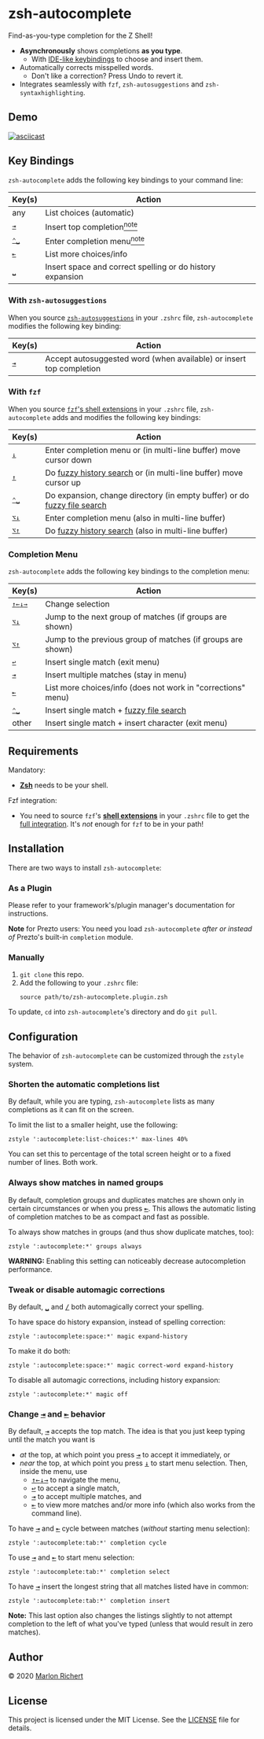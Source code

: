 # zsh-autocomplete
Find-as-you-type completion for the Z Shell!
* **Asynchronously** shows completions **as you type**.
  * With [IDE-like keybindings](#key-bindings) to choose and insert them.
* Automatically corrects misspelled words.
  * Don't like a correction? Press Undo to revert it.
* Integrates seamlessly with `fzf`, `zsh-autosuggestions` and `zsh-syntaxhighlighting`.


## Demo
[![asciicast](https://asciinema.org/a/ZKC8EXNp1Xw1z8wjs9kVqRoJN.svg)](https://asciinema.org/a/ZKC8EXNp1Xw1z8wjs9kVqRoJN)


## Key Bindings
`zsh-autocomplete` adds the following key bindings to your command line:

| Key(s) | Action |
| --- | --- |
| any | List choices (automatic) |
| [<kbd>⇥</kbd>](# "tab") | Insert top completion[<sup>note</sup>](#with-zsh-autosuggestions) |
| [<kbd>⌃␣</kbd>](# "down") | Enter completion menu[<sup>note</sup>](#with-fzf) |
| [<kbd>⇤</kbd>](# "shift-tab") | List more choices/info |
| [<kbd>␣</kbd>](# "space") | Insert space and correct spelling or do history expansion |

### With `zsh-autosuggestions`
When you source
[`zsh-autosuggestions`](https://github.com/zsh-users/zsh-autosuggestions) in your `.zshrc` file,
`zsh-autocomplete` modifies the following key binding:

| Key(s) | Action |
| --- | --- |
| [<kbd>⇥</kbd>](# "tab") | Accept autosuggested word (when available) or insert top completion |

### With `fzf`
When you source
[`fzf`'s shell extensions](https://github.com/junegunn/fzf#installation) in your `.zshrc` file,
`zsh-autocomplete` adds and modifies the following key bindings:

| Key(s) | Action |
| --- | --- |
| [<kbd>↓</kbd>](# "down") | Enter completion menu or (in multi-line buffer) move cursor down |
| [<kbd>↑</kbd>](# "up") | Do [fuzzy history search](#requirements) or (in multi-line buffer) move cursor up |
| [<kbd>⌃␣</kbd>](# "ctrl-space") | Do expansion, change directory (in empty buffer) or do [fuzzy file search](#requirements) |
| [<kbd>⌥↓</kbd>](# "alt-down") | Enter completion menu (also in multi-line buffer) |
| [<kbd>⌥↑</kbd>](# "alt-up") | Do [fuzzy history search](#requirements) (also in multi-line buffer) |

### Completion Menu
`zsh-autocomplete` adds the following key bindings to the completion menu:

| Key(s) | Action |
| --- | --- |
| [<kbd>↑</kbd><kbd>←</kbd><kbd>↓</kbd><kbd>→</kbd>](# "arrow keys") | Change selection |
| [<kbd>⌥↓</kbd>](# "alt-down") | Jump to the next group of matches (if groups are shown) |
| [<kbd>⌥↑</kbd>](# "alt-up") | Jump to the previous group of matches (if groups are shown)  |
| [<kbd>↩︎</kbd>](# "enter") | Insert single match (exit menu) |
| [<kbd>⇥</kbd>](# "tab") | Insert multiple matches (stay in menu) |
| [<kbd>⇤</kbd>](# "shift-tab") | List more choices/info (does not work in "corrections" menu) |
| [<kbd>⌃␣</kbd>](# "ctrl-space") | Insert single match + [fuzzy file search](#requirements) |
| other | Insert single match + insert character (exit menu) |


## Requirements
Mandatory:
* [**Zsh**](http://zsh.sourceforge.net) needs to be your shell.

Fzf integration:
* You  need to source `fzf`'s [**shell extensions**](https://github.com/junegunn/fzf#installation)
  in your `.zshrc` file to get the [full integration](#with-fzf). It's _not_ enough for `fzf` to be
  in your path!


## Installation
There are two ways to install `zsh-autocomplete`:

### As a Plugin
Please refer to your framework's/plugin manager's documentation for instructions.

**Note** for Prezto users: You need you load `zsh-autocomplete` _after or instead of_
Prezto's built-in `completion` module.

### Manually
1. `git clone` this repo.
1. Add the following to your `.zshrc` file:
   ```shell
   source path/to/zsh-autocomplete.plugin.zsh
   ```

To update, `cd` into `zsh-autocomplete`'s directory and do `git pull`.


## Configuration
The behavior of `zsh-autocomplete` can be customized through the `zstyle` system.

### Shorten the automatic completions list
By default, while you are typing, `zsh-autocomplete` lists as many completions as it can fit on the
screen.

To limit the list to a smaller height, use the following:
```shell
zstyle ':autocomplete:list-choices:*' max-lines 40%
```
You can set this to percentage of the total screen height or to a fixed number of lines. Both work.

### Always show matches in named groups
By default, completion groups and duplicates matches are shown only in certain circumstances or
when you press [<kbd>⇤</kbd>](# "shift-tab"). This allows the automatic listing of completion
matches to be as compact and fast as possible.

To always show matches in groups (and thus show duplicate matches, too):
```shell
zstyle ':autocomplete:*' groups always
```
**WARNING:** Enabling this setting can noticeably decrease autocompletion performance.

### Tweak or disable automagic corrections
By default, [<kbd>␣</kbd>](# "space") and [<kbd>/</kbd>](# "slash") both automagically correct
your spelling.

To have space do history expansion, instead of spelling correction:
```shell
zstyle ':autocomplete:space:*' magic expand-history
```

To make it do both:
```shell
zstyle ':autocomplete:space:*' magic correct-word expand-history
```

To disable all automagic corrections, including history expansion:
```shell
zstyle ':autocomplete:*' magic off
```

### Change [<kbd>⇥</kbd>](# "tab") and [<kbd>⇤</kbd>](# "shift-tab") behavior
By default, [<kbd>⇥</kbd>](# "tab") accepts the top match. The idea is that you just keep typing
until the match you want is
* _at_ the top, at which point you press [<kbd>⇥</kbd>](# "tab") to accept it immediately, or
* _near_ the top, at which point you press [<kbd>↓</kbd>](# "down") to start menu selection. Then,
  inside the menu, use
  * [<kbd>↑</kbd><kbd>←</kbd><kbd>↓</kbd><kbd>→</kbd>](# "arrow keys") to navigate the menu,
  * [<kbd>↩︎</kbd>](# "enter") to accept a single match,
  * [<kbd>⇥</kbd>](# "tab") to accept multiple matches, and
  * [<kbd>⇤</kbd>](# "shift-tab") to view more matches and/or more info (which also works from the
    command line).

To have [<kbd>⇥</kbd>](# "tab") and [<kbd>⇤</kbd>](# "shift-tab") cycle between matches (_without_
  starting menu selection):
```shell
zstyle ':autocomplete:tab:*' completion cycle
```

To use [<kbd>⇥</kbd>](# "tab") and [<kbd>⇤</kbd>](# "shift-tab") to start menu selection:
```shell
zstyle ':autocomplete:tab:*' completion select
```

To have [<kbd>⇥</kbd>](# "tab") insert the longest string that all matches listed have in common:
```shell
zstyle ':autocomplete:tab:*' completion insert
```
**Note:** This last option also changes the listings slightly to not attempt completion to the left
of what you've typed (unless that would result in zero matches).


## Author
© 2020 [Marlon Richert](https://github.com/marlonrichert)


## License
This project is licensed under the MIT License. See the [LICENSE](/marlonrichert/.config/LICENSE)
file for details.
